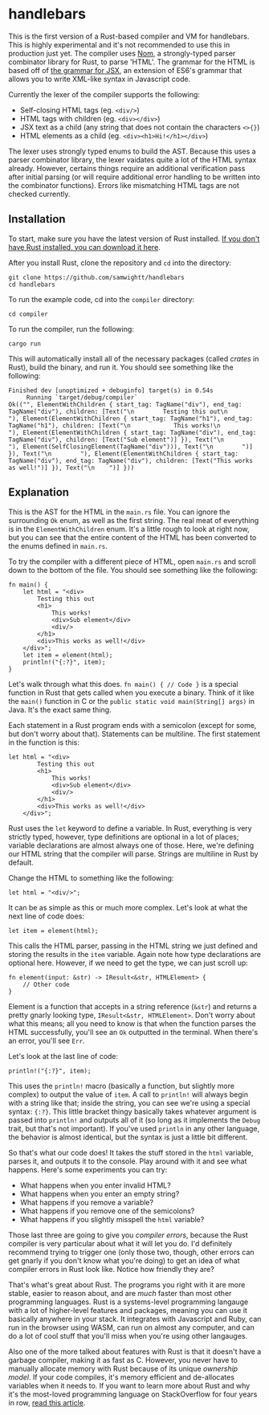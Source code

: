 # handlebars

This is the first version of a Rust-based compiler and VM for handlebars. This is highly experimental and it's not recommended to use this in production just yet.
The compiler uses [Nom](https://github.com/Geal/nom), a strongly-typed parser combinator library for Rust, to parse 'HTML'. The grammar for the HTML is based off of 
[the grammar for JSX](https://facebook.github.io/jsx/), an extension of ES6's grammar that allows you to write XML-like syntax in Javascript code.

Currently the lexer of the compiler supports the following:

- Self-closing HTML tags (eg. `<div/>`)
- HTML tags with children (eg. `<div></div>`)
- JSX text as a child (any string that does not contain the characters `<>{}`)
- HTML elements as a child (eg. `<div><h1>Hi!</h1></div>`)

The lexer uses strongly typed enums to build the AST. Because this uses a parser combinator library, the lexer vaidates quite a lot of the HTML syntax already. 
However, certains things require an additional verification pass after initial parsing (or will require additional error handling to be written into the combinator
functions). Errors like mismatching HTML tags are not checked currently.

## Installation

To start, make sure you have the latest version of Rust installed. [If you don't have Rust installed, you can download it here](https://www.rust-lang.org/tools/install).

After you install Rust, clone the repository and `cd` into the directory:

```
git clone https://github.com/samwightt/handlebars
cd handlebars
```

To run the example code, cd into the `compiler` directory:

```
cd compiler
```

To run the compiler, run the following:

```
cargo run
```

This will automatically install all of the necessary packages (called *crates* in Rust), build the binary, and run it. You should see something like the following:

```
Finished dev [unoptimized + debuginfo] target(s) in 0.54s
     Running `target/debug/compiler`
Ok(("", ElementWithChildren { start_tag: TagName("div"), end_tag: TagName("div"), children: [Text("\n        Testing this out\n        "), Element(ElementWithChildren { start_tag: TagName("h1"), end_tag: TagName("h1"), children: [Text("\n            This works!\n            "), Element(ElementWithChildren { start_tag: TagName("div"), end_tag: TagName("div"), children: [Text("Sub element")] }), Text("\n            "), Element(SelfClosingElement(TagName("div"))), Text("\n        ")] }), Text("\n        "), Element(ElementWithChildren { start_tag: TagName("div"), end_tag: TagName("div"), children: [Text("This works as well!")] }), Text("\n    ")] }))
```

## Explanation

This is the AST for the HTML in the `main.rs` file. You can ignore the surrounding `Ok` enum, as well as the first string. The real meat of everything is in the `ElementWithChildren` enum. It's a little rough to look at right now, but you can see that the entire content of the HTML has been converted to the enums defined in `main.rs`.

To try the compiler with a different piece of HTML, open `main.rs` and scroll down to the bottom of the file. You should see something like the following:

```
fn main() {
    let html = "<div>
        Testing this out
        <h1>
            This works!
            <div>Sub element</div>
            <div/>
        </h1>
        <div>This works as well!</div>
    </div>";
    let item = element(html);
    println!("{:?}", item);
}
```

Let's walk through what this does. `fn main() { // Code }` is a special function in Rust that gets called when you execute a binary. Think of it like the `main()` function in C or the `public static void main(String[] args)` in Java. It's the exact same thing.

Each statement in a Rust program ends with a semicolon (except for some, but don't worry about that). Statements can be multiline. The first statement in the function is this:

```
let html = "<div>
        Testing this out
        <h1>
            This works!
            <div>Sub element</div>
            <div/>
        </h1>
        <div>This works as well!</div>
    </div>";
```

Rust uses the `let` keyword to define a variable. In Rust, everything is very strictly typed, however, type definitions are optional in a lot of places; variable declarations are almost always one of those. Here, we're defining our HTML string that the compiler will parse. Strings are multiline in Rust by default.

Change the HTML to something like the following:

```
let html = "<div/>";
```

It can be as simple as this or much more complex. Let's look at what the next line of code does:

```
let item = element(html);
```

This calls the HTML parser, passing in the HTML string we just defined and storing the results in the `item` variable. Again note how type declarations are optional here. However, if we need to get the type, we can just scroll up:

```
fn element(input: &str) -> IResult<&str, HTMLElement> {
    // Other code
}
```

Element is a function that accepts in a string reference (`&str`) and returns a pretty gnarly looking type, `IResult<&str, HTMLElement>`. Don't worry about what this means; all you need to know is that when the function parses the HTML successfully, you'll see an `Ok` outputted in the terminal. When there's an error, you'll see `Err`.

Let's look at the last line of code:

```
println!("{:?}", item);
```

This uses the `println!` macro (basically a function, but slightly more complex) to output the value of `item`. A call to `println!` will always begin with a string like that; inside the string, you can see we're using a special syntax: `{:?}`. This little bracket thingy basically takes whatever argument is passed into `println!` and outputs all of it (so long as it implements the `Debug` trait, but that's not important). If you've used `println` in any other language, the behavior is almost identical, but the syntax is just a little bit different.

So that's what our code does! It takes the stuff stored in the `html` variable, parses it, and outputs it to the console. Play around with it and see what happens. Here's some experiments you can try:

- What happens when you enter invalid HTML?
- What happens when you enter an empty string?
- What happens if you remove a variable?
- What happens if you remove one of the semicolons?
- What happens if you slightly misspell the `html` variable?

Those last three are going to give you *compiler errors*, because the Rust compiler is very particular about what it will let you do. I'd definitely recommend trying to trigger one (only those two, though, other errors can get gnarly if you don't know what you're doing) to get an idea of what compiler errors in Rust look like. Notice how friendly they are?

That's what's great about Rust. The programs you right with it are more stable, easier to reason about, and are *much* faster than most other programming languages.
Rust is a systems-level programming langauge with a lot of higher-level features and packages, meaning you can use it basically anywhere in your stack. It integrates
with Javascript and Ruby, can run in the browser using WASM, can run on almost any computer, and can do a lot of cool stuff that you'll miss when you're
using other langauges.

Also one of the more talked about features with Rust is that it doesn't have a garbage compiler, making it as fast as C. However, you never have to manually
allocate memory with Rust because of its unique *ownership model*. If your code compiles, it's memory efficient and de-allocates variables when it needs to.
If you want to learn more about Rust and why it's the most-loved programming language on StackOverflow for four years in row, [read this article](https://stackoverflow.blog/2020/01/20/what-is-rust-and-why-is-it-so-popular/#:~:text=One%20of%20the%20biggest%20benefits,and%20can%20be%20cleaned%20up.).